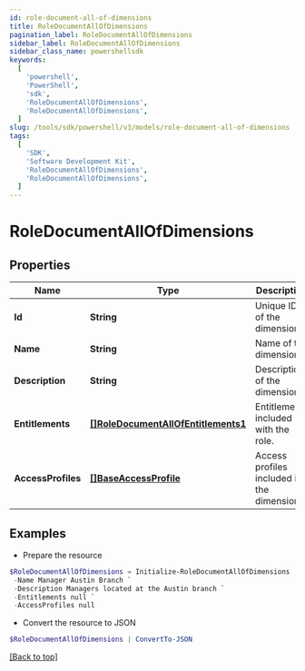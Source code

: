 ```yaml
---
id: role-document-all-of-dimensions
title: RoleDocumentAllOfDimensions
pagination_label: RoleDocumentAllOfDimensions
sidebar_label: RoleDocumentAllOfDimensions
sidebar_class_name: powershellsdk
keywords:
  [
    'powershell',
    'PowerShell',
    'sdk',
    'RoleDocumentAllOfDimensions',
    'RoleDocumentAllOfDimensions',
  ]
slug: /tools/sdk/powershell/v3/models/role-document-all-of-dimensions
tags:
  [
    'SDK',
    'Software Development Kit',
    'RoleDocumentAllOfDimensions',
    'RoleDocumentAllOfDimensions',
  ]
---
```


# RoleDocumentAllOfDimensions

## Properties

| Name | Type | Description | Notes |
| --- | --- | --- | --- |
| **Id** | **String** | Unique ID of the dimension. | [optional] |
| **Name** | **String** | Name of the dimension. | [optional] |
| **Description** | **String** | Description of the dimension. | [optional] |
| **Entitlements** | [**[]RoleDocumentAllOfEntitlements1**](role-document-all-of-entitlements1) | Entitlements included with the role. | [optional] |
| **AccessProfiles** | [**[]BaseAccessProfile**](base-access-profile) | Access profiles included in the dimension. | [optional] |

## Examples

- Prepare the resource

```powershell
$RoleDocumentAllOfDimensions = Initialize-RoleDocumentAllOfDimensions  -Id b3c28992ba964a40a7598978139d1ced `
 -Name Manager Austin Branch `
 -Description Managers located at the Austin branch `
 -Entitlements null `
 -AccessProfiles null
```

- Convert the resource to JSON

```powershell
$RoleDocumentAllOfDimensions | ConvertTo-JSON
```

[[Back to top]](#)
